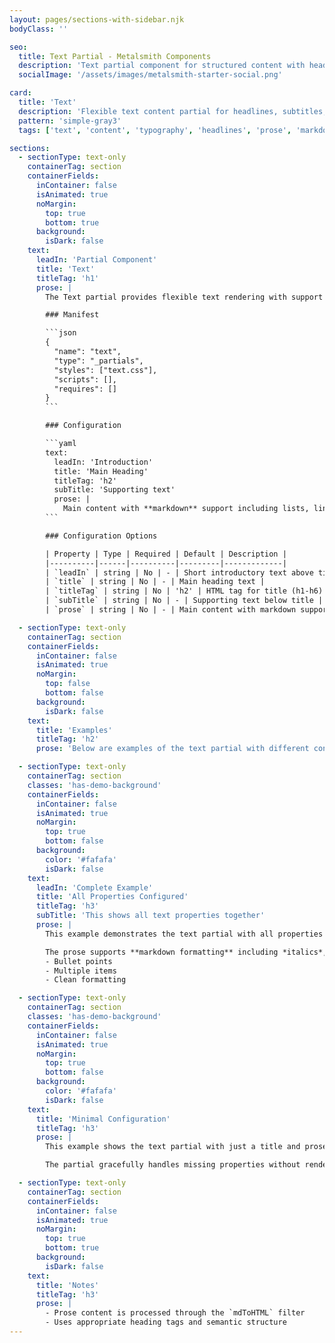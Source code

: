 ```yaml
---
layout: pages/sections-with-sidebar.njk
bodyClass: ''

seo:
  title: Text Partial - Metalsmith Components
  description: 'Text partial component for structured content with headlines, subtitles, and prose'
  socialImage: '/assets/images/metalsmith-starter-social.png'

card:
  title: 'Text'
  description: 'Flexible text content partial for headlines, subtitles, and prose'
  pattern: 'simple-gray3'
  tags: ['text', 'content', 'typography', 'headlines', 'prose', 'markdown']

sections:
  - sectionType: text-only
    containerTag: section
    containerFields:
      inContainer: false
      isAnimated: true
      noMargin:
        top: true
        bottom: true
      background:
        isDark: false
    text:
      leadIn: 'Partial Component'
      title: 'Text'
      titleTag: 'h1'
      prose: |
        The Text partial provides flexible text rendering with support for lead-ins, titles, subtitles, and markdown-formatted prose content. It is the primary text building block for most section components.

        ### Manifest

        ```json
        {
          "name": "text",
          "type": "_partials",
          "styles": ["text.css"],
          "scripts": [],
          "requires": []
        }
        ```

        ### Configuration

        ```yaml
        text:
          leadIn: 'Introduction'
          title: 'Main Heading'
          titleTag: 'h2'
          subTitle: 'Supporting text'
          prose: |
            Main content with **markdown** support including lists, links, and formatting.
        ```

        ### Configuration Options

        | Property | Type | Required | Default | Description |
        |----------|------|----------|---------|-------------|
        | `leadIn` | string | No | - | Short introductory text above title |
        | `title` | string | No | - | Main heading text |
        | `titleTag` | string | No | 'h2' | HTML tag for title (h1-h6) |
        | `subTitle` | string | No | - | Supporting text below title |
        | `prose` | string | No | - | Main content with markdown support |

  - sectionType: text-only
    containerTag: section
    containerFields:
      inContainer: false
      isAnimated: true
      noMargin:
        top: false
        bottom: false
      background:
        isDark: false
    text:
      title: 'Examples'
      titleTag: 'h2'
      prose: 'Below are examples of the text partial with different configurations:'

  - sectionType: text-only
    containerTag: section
    classes: 'has-demo-background'
    containerFields:
      inContainer: false
      isAnimated: true
      noMargin:
        top: true
        bottom: false
      background:
        color: '#fafafa'
        isDark: false
    text:
      leadIn: 'Complete Example'
      title: 'All Properties Configured'
      titleTag: 'h3'
      subTitle: 'This shows all text properties together'
      prose: |
        This example demonstrates the text partial with all properties configured. The lead-in provides context, the title grabs attention, the subtitle adds detail, and the prose delivers the main content.

        The prose supports **markdown formatting** including *italics*, [links](#), and lists:
        - Bullet points
        - Multiple items
        - Clean formatting

  - sectionType: text-only
    containerTag: section
    classes: 'has-demo-background'
    containerFields:
      inContainer: false
      isAnimated: true
      noMargin:
        top: true
        bottom: false
      background:
        color: '#fafafa'
        isDark: false
    text:
      title: 'Minimal Configuration'
      titleTag: 'h3'
      prose: |
        This example shows the text partial with just a title and prose content. No lead-in or subtitle is provided, demonstrating the flexibility of optional properties.

        The partial gracefully handles missing properties without rendering empty elements.

  - sectionType: text-only
    containerTag: section
    containerFields:
      inContainer: false
      isAnimated: true
      noMargin:
        top: true
        bottom: true
      background:
        isDark: false
    text:
      title: 'Notes'
      titleTag: 'h3'
      prose: |
        - Prose content is processed through the `mdToHTML` filter
        - Uses appropriate heading tags and semantic structure
---
```

